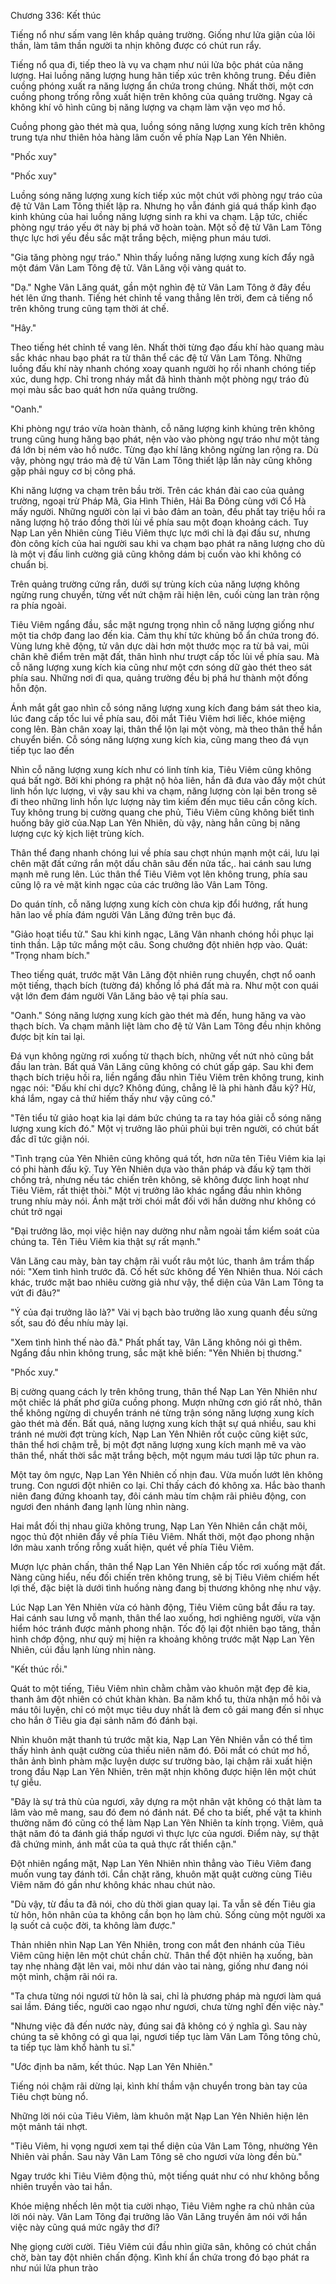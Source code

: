 




Chương 336: Kết thúc


Tiếng nổ như sấm vang lên khắp quảng trường. Giống như lửa giận của lôi thần, làm tâm thần người ta nhịn không được có chút run rẩy.

Tiếng nổ qua đi, tiếp theo là vụ va chạm như núi lửa bộc phát của năng lượng. Hai luồng năng lượng hung hãn tiếp xúc trên không trung. Đều điên cuồng phóng xuất ra năng lượng ẩn chứa trong chúng. Nhất thời, một cơn cuồng phong trống rỗng xuất hiện trên không của quảng trường. Ngay cả không khí vô hình cũng bị năng lượng va chạm làm vặn vẹo mơ hồ.

Cuồng phong gào thét mà qua, luồng sóng năng lượng xung kích trên không trung tựa như thiên hỏa hàng lâm cuốn về phía Nạp Lan Yên Nhiên.

"Phốc xuy"

"Phốc xuy"

Luồng sóng năng lượng xung kích tiếp xúc một chút với phòng ngự tráo của đệ tử Vân Lam Tông thiết lập ra. Nhưng họ vẫn đánh giá quá thấp kình đạo kinh khủng của hai luồng năng lượng sinh ra khi va chạm. Lập tức, chiếc phòng ngự tráo yếu ớt này bị phá vỡ hoàn toàn. Một số đệ tử Vân Lam Tông thực lực hơi yếu đều sắc mặt trắng bệch, miệng phun máu tươi.

"Gia tăng phòng ngự tráo." Nhìn thấy luồng năng lượng xung kích đẩy ngã một đám Vân Lam Tông đệ tử. Vân Lăng vội vàng quát to.

"Dạ." Nghe Vân Lăng quát, gần một nghìn đệ tử Vân Lam Tông ở đây đều hét lên ứng thanh. Tiếng hét chỉnh tề vang thẳng lên trời, đem cả tiếng nổ trên không trung cũng tạm thời át chế.

"Hây."

Theo tiếng hét chỉnh tề vang lên. Nhất thời từng đạo đấu khí hào quang màu sắc khác nhau bạo phát ra từ thân thể các đệ tử Vân Lam Tông. Những luồng đấu khí này nhanh chóng xoay quanh người họ rồi nhanh chóng tiếp xúc, dung hợp. Chỉ trong nháy mắt đã hình thành một phòng ngự tráo đủ mọi màu sắc bao quát hơn nửa quảng trường.

"Oanh."

Khi phòng ngự tráo vừa hoàn thành, cỗ năng lượng kinh khủng trên không trung cũng hung hăng bạo phát, nện vào vào phòng ngự tráo như một tảng đá lớn bị ném vào hồ nước. Từng đạo khí lãng không ngừng lan rộng ra. Dù vậy, phòng ngự tráo mà đệ tử Vân Lam Tông thiết lập lần này cũng không gặp phải nguy cơ bị công phá.

Khi năng lượng va chạm trên bầu trời. Trên các khán đài cao của quảng trường, ngoại trừ Pháp Mã, Gia Hình Thiên, Hải Ba Đông cùng với Cổ Hà mấy người. Những người còn lại vì bảo đảm an toàn, đều phất tay triệu hồi ra năng lượng hộ tráo đồng thời lùi về phía sau một đoạn khoảng cách. Tuy Nạp Lan yên Nhiên cùng Tiêu Viêm thực lực mới chỉ là đại đấu sư, nhưng đòn công kích của hai người sau khi va chạm bạo phát ra năng lượng cho dù là một vị đấu linh cường giả cũng không dám bị cuốn vào khi không có chuẩn bị.

Trên quảng trường cứng rắn, dưới sự trùng kích của năng lượng không ngừng rung chuyển, từng vết nứt chậm rãi hiện lên, cuối cùng lan tràn rộng ra phía ngoài.

Tiêu Viêm ngẩng đầu, sắc mặt ngưng trọng nhìn cỗ năng lượng giống như một tia chớp đang lao đến kia. Cảm thụ khí tức khủng bố ẩn chứa trong đó. Vùng lưng khẽ động, tử vân dực dài hơn một thước mọc ra từ bả vai, mũi chân khẽ điểm trên mặt đất, thân hình như trượt cấp tốc lùi về phía sau. Mà cỗ năng lượng xung kích kia cũng như một cơn sóng dữ gào thét theo sát phía sau. Những nơi đi qua, quảng trường đều bị phá hư thành một đống hỗn độn.

Ánh mắt gắt gao nhìn cỗ sóng năng lượng xung kích đang bám sát theo kia, lúc đang cấp tốc lui về phía sau, đôi mắt Tiêu Viêm hơi liếc, khóe miệng cong lên. Bàn chân xoay lại, thân thể lộn lại một vòng, mà theo thân thể hắn chuyển biến. Cỗ sóng năng lượng xung kích kia, cũng mang theo đá vụn tiếp tục lao đến

Nhìn cỗ năng lượng xung kích như có linh tính kia, Tiêu Viêm cũng không quá bất ngờ. Bởi khi phóng ra phật nộ hỏa liên, hắn đã đưa vào đấy một chút linh hồn lực lượng, vì vậy sau khi va chạm, năng lượng còn lại bên trong sẽ đi theo những linh hồn lực lượng này tìm kiếm đến mục tiêu cần công kích. Tuy không trung bị cường quang che phủ, Tiêu Viêm cũng không biết tình huống bây giờ của.Nạp Lan Yên Nhiên, dù vậy, nàng hẳn cũng bị năng lượng cực kỳ kịch liệt trùng kích.

Thân thể đang nhanh chóng lui về phía sau chợt nhún mạnh một cái, lưu lại chên mặt đất cứng rắn một dấu chân sâu đến nửa tấc,. hai cánh sau lưng mạnh mẽ rung lên. Lúc thân thể Tiêu Viêm vọt lên không trung, phía sau cũng lộ ra vẻ mặt kinh ngạc của các trưởng lão Vân Lam Tông.

Do quán tính, cỗ năng lượng xung kích còn chưa kịp đổi hướng, rất hung hãn lao về phía đám người Vân Lăng đứng trên bục đá.

"Giảo hoạt tiểu tử." Sau khi kinh ngạc, Lăng Vân nhanh chóng hồi phục lại tinh thần. Lập tức mắng một câu. Song chưởng đột nhiên hợp vào. Quát: "Trọng nham bích."

Theo tiếng quát, trước mặt Vân Lăng đột nhiên rung chuyển, chợt nổ oanh một tiếng, thạch bích (tường đá) khổng lồ phá đất mà ra. Như một con quái vật lớn đem đám người Vân Lăng bảo vệ tại phía sau.

"Oanh." Sóng năng lượng xung kích gào thét mà đến, hung hăng va vào thạch bích. Va chạm mãnh liệt làm cho đệ tử Vân Lam Tông đều nhịn không được bịt kín tai lại.

Đá vụn không ngừng rơi xuống từ thạch bích, những vết nứt nhỏ cũng bắt đầu lan tràn. Bất quá Vân Lăng cũng không có chút gấp gáp. Sau khi đem thạch bích triệu hồi ra, liền ngẩng đầu nhìn Tiêu Viêm trên không trung, kinh ngạc nói: "Đấu khí chi dực? Không đúng, chẳng lẽ là phi hành đấu kỹ? Hừ, khá lắm, ngay cả thứ hiếm thấy như vậy cũng có."

"Tên tiểu tử giảo hoạt kia lại dám bức chúng ta ra tay hóa giải cỗ sóng năng lượng xung kích đó." Một vị trưởng lão phủi phủi bụi trên người, có chút bất đắc dĩ tức giận nói.

"Tình trạng của Yên Nhiên cũng không quá tốt, hơn nữa tên Tiêu Viêm kia lại có phi hành đấu kỹ. Tuy Yên Nhiên dựa vào thân pháp và đấu kỹ tạm thời chống trả, nhưng nếu tác chiến trên không, sẽ không được linh hoạt như Tiêu Viêm, rất thiệt thòi." Một vị trưởng lão khác ngẩng đầu nhìn không trung nhíu mày nói. Ánh mặt trời chói mắt đối với hắn dường như không có chút trở ngại

"Đại trưởng lão, mọi việc hiện nay dường như nằm ngoài tầm kiểm soát của chúng ta. Tên Tiêu Viêm kia thật sự rất mạnh."

Vân Lăng cau mày, bàn tay chậm rãi vuốt râu một lúc, thanh âm trầm thấp nói: "Xem tình hình trước đã. Cố hết sức không để Yên Nhiên thua. Nói cách khác, trước mặt bao nhiêu cường giả như vậy, thể diện của Vân Lam Tông ta vứt đi đâu?"

"Ý của đại trưởng lão là?" Vài vị bạch bào trưởng lão xung quanh đều sửng sốt, sau đó đều nhíu mày lại.

"Xem tình hình thế nào đã." Phất phất tay, Vân Lăng không nói gì thêm. Ngẩng đầu nhìn không trung, sắc mặt khẽ biến: "Yên Nhiên bị thương."

"Phốc xuy."

Bị cường quang cách ly trên không trung, thân thể Nạp Lan Yên Nhiên như một chiếc lá phất phơ giữa cuồng phong. Mượn những cơn gió rất nhỏ, thân thể không ngừng di chuyển tránh né từng trận sóng năng lượng xung kích gào thét mà đến. Bất quá, năng lượng xung kích thật sự quá nhiều, sau khi tránh né mười đợt trùng kích, Nạp Lan Yên Nhiên rốt cuộc cũng kiệt sức, thân thể hơi chậm trễ, bị một đợt năng lượng xung kích mạnh mẽ va vào thân thể, nhất thời sắc mặt trắng bệch, một ngụm máu tươi lập tức phun ra.

Một tay ôm ngực, Nạp Lan Yên Nhiên cố nhịn đau. Vừa muốn lướt lên không trung. Con ngươi đột nhiên co lại. Chỉ thấy cách đó không xa. Hắc bào thanh niên đang đứng khoanh tay, đôi cánh màu tím chậm rãi phiêu động, con ngươi đen nhánh đang lạnh lùng nhìn nàng.

Hai mắt đối thị nhau giữa không trung, Nạp Lan Yên Nhiên cắn chặt môi, ngọc thủ đột nhiên đẩy về phía Tiêu Viêm. Nhất thời, một đạo phong nhận lớn màu xanh trống rỗng xuất hiện, quét về phía Tiêu Viêm.

Mượn lực phản chấn, thân thể Nạp Lan Yên Nhiên cấp tốc rơi xuống mặt đất. Nàng cũng hiểu, nếu đối chiến trên không trung, sẽ bị Tiêu Viêm chiếm hết lợi thế, đặc biệt là dưới tình huống nàng đang bị thương không nhẹ như vậy.

Lúc Nạp Lan Yên Nhiên vừa có hành động, Tiêu Viêm cũng bắt đầu ra tay. Hai cánh sau lưng vỗ mạnh, thân thể lao xuống, hơi nghiêng người, vừa vặn hiểm hóc tránh được mảnh phong nhận. Tốc độ lại đột nhiên bạo tăng, thần hình chớp động, như quỷ mị hiện ra khoảng không trước mặt Nạp Lan Yên Nhiên, cúi đầu lạnh lùng nhìn nàng.

"Kết thúc rồi."

Quát to một tiếng, Tiêu Viêm nhìn chằm chằm vào khuôn mặt đẹp đẽ kia, thanh âm đột nhiên có chút khàn khàn. Ba năm khổ tu, thừa nhận mồ hôi và máu tôi luyện, chỉ có một mục tiêu duy nhất là đem cô gái mang đến sỉ nhục cho hắn ở Tiêu gia đại sảnh năm đó đánh bại.

Nhìn khuôn mặt thanh tú trước mặt kia, Nạp Lan Yên Nhiên vẫn có thể tìm thấy hình ảnh quật cường của thiếu niên năm đó. Đôi mắt có chút mơ hồ, thân ảnh bình phàm mặc luyện dược sư trường bào, lại chậm rãi xuất hiện trong đầu Nạp Lan Yên Nhiên, trên mặt nhịn không được hiện lên một chút tự giễu.

"Đây là sự trả thù của ngươi, xây dựng ra một nhân vật không có thật làm ta lâm vào mê mang, sau đó đem nó đánh nát. Để cho ta biết, phế vật ta khinh thường năm đó cũng có thể làm Nạp Lan Yên Nhiên ta kính trọng. Viêm, quả thật năm đó ta đánh giá thấp ngươi vì thực lực của ngươi. Điểm này, sự thật đã chứng minh, ánh mắt của ta quả thực rất thiển cận."

Đột nhiên ngẩng mặt, Nạp Lan Yên Nhiên nhìn thẳng vào Tiêu Viêm đang muốn vung tay đánh tới. Cắn chặt răng, khuôn mặt quật cường cùng Tiêu Viêm năm đó gần như không khác nhau chút nào.

"Dù vậy, từ đầu ta đã nói, cho dù thời gian quay lại. Ta vẫn sẽ đến Tiêu gia từ hôn, hôn nhân của ta không cần bọn họ làm chủ. Sống cùng một người xa lạ suốt cả cuộc đời, ta không làm được."

Thản nhiên nhìn Nạp Lan Yên Nhiên, trong con mắt đen nhánh của Tiêu Viêm cũng hiện lên một chút chần chừ. Thân thể đột nhiên hạ xuống, bàn tay nhẹ nhàng đặt lên vai, môi như dán vào tai nàng, giống như đang nói một mình, chậm rãi nói ra.

"Ta chưa từng nói ngươi từ hôn là sai, chỉ là phương pháp mà ngươi làm quá sai lầm. Đáng tiếc, người cao ngạo như ngươi, chưa từng nghĩ đến việc này."

"Nhưng việc đã đến nước này, đúng sai đã không có ý nghĩa gì. Sau này chúng ta sẽ không có gì qua lại, ngươi tiếp tục làm Vân Lam Tông tông chủ, ta tiếp tục làm khổ hành tu sĩ."

"Ước định ba năm, kết thúc. Nạp Lan Yên Nhiên."

Tiếng nói chậm rãi dừng lại, kình khí thầm vận chuyển trong bàn tay của Tiêu chợt bùng nổ.

Những lời nói của Tiêu Viêm, làm khuôn mặt Nạp Lan Yên Nhiên hiện lên một mảnh tái nhợt.

"Tiêu Viêm, hi vọng ngươi xem tại thể diện của Vân Lam Tông, nhường Yên Nhiên vài phần. Sau này Vân Lam Tông sẽ cho ngươi vừa lòng đền bù."

Ngay trước khi Tiêu Viêm động thủ, một tiếng quát như có như không bỗng nhiên truyền vào tai hắn.

Khóe miệng nhếch lên một tia cười nhạo, Tiêu Viêm nghe ra chủ nhân của lời nói này. Vân Lam Tông đại trưởng lão Vân Lăng truyền âm nói với hắn việc này cũng quá mức ngây thơ đi?

Nhẹ giọng cười cười. Tiêu Viêm cúi đầu nhìn giữa sân, không có chút chần chờ, bàn tay đột nhiên chấn động. Kình khí ẩn chứa trong đó bạo phát ra như núi lửa phun trào





